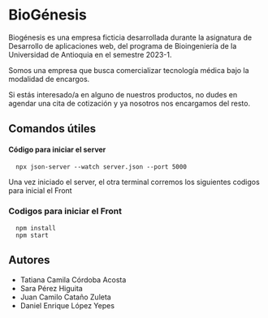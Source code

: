 
# BioGénesis

Biogénesis es una empresa ficticia desarrollada durante la asignatura de Desarrollo de aplicaciones web, del programa de Bioingeniería de la Universidad de Antioquia en el semestre 2023-1.

Somos una empresa que busca comercializar tecnología médica bajo la modalidad de encargos.

Si estás interesado/a en alguno de nuestros productos, no dudes en agendar una cita de cotización y ya nosotros nos encargamos del resto.

## Comandos útiles

#### Código para iniciar el server

```
  npx json-server --watch server.json --port 5000
```
Una vez iniciado el server, el otra terminal corremos los siguientes codigos para inicial el Front

### Codigos para iniciar el Front

```
  npm install
  npm start
```
## Autores


- Tatiana Camila Córdoba Acosta
- Sara Pérez Higuita
- Juan Camilo Cataño Zuleta
- Daniel Enrique López Yepes
